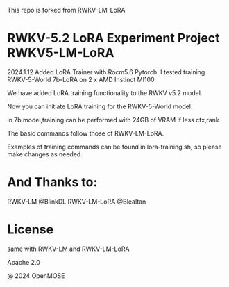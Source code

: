 This repo is forked from RWKV-LM-LoRA

# RWKV-5.2 LoRA Experiment Project RWKV5-LM-LoRA

2024.1.12 Added LoRA Trainer with Rocm5.6 Pytorch. 
  I tested training RWKV-5-World 7b-LoRA on 2 x AMD Instinct MI100

We have added LoRA training functionality to the RWKV v5.2 model.

Now you can initiate LoRA training for the RWKV-5-World model.

in 7b model,training can be performed with 24GB of VRAM if less ctx,rank

The basic commands follow those of RWKV-LM-LoRA.

Examples of training commands can be found in lora-training.sh, so please make changes as needed.



# And Thanks to:
RWKV-LM @BlinkDL
RWKV-LM-LoRA @Blealtan



# License
same with RWKV-LM and RWKV-LM-LoRA

Apache 2.0


@ 2024 OpenMOSE
